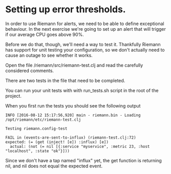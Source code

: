 # Setting up error thresholds.

In order to use Riemann for alerts, we need to be able to define exceptional behaviour. In the next exercise we're going to set up an alert that will trigger if our average CPU goes above 90%.

Before we do that, though, we'll need a way to test it. Thankfully Riemann has support for unit testing your configuration, so we don't actually need to cause an outage to see whether it works.

Open the file /riemann/src/riemann-test.clj and read the carefully considered comments.

There are two tests in the file that need to be completed. 

You can run your unit tests with with run_tests.sh script in the root of the project.


When you first run the tests you should see the following output

```
INFO [2016-08-12 15:17:56,920] main - riemann.bin - Loading /opt/riemann/etc/riemann-test.clj

Testing riemann.config-test

FAIL in (events-are-sent-to-influx) (riemann-test.clj:72)
expected: (= (get (inject! [e]) :influx) [e])
  actual: (not (= nil [{:service "myservice", :metric 23, :host "localhost", :state "ok"}]))
```

Since we don't have a tap named "influx" yet, the get function is returning nil, and nil does not equal the expected event.
